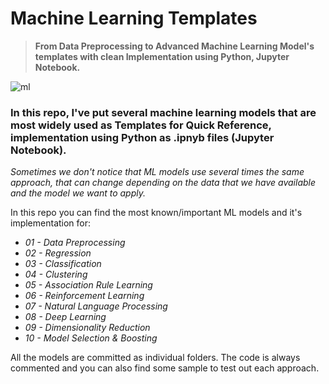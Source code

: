 # Machine Learning Templates
> **From Data Preprocessing to Advanced Machine Learning Model's templates with clean Implementation using Python, Jupyter Notebook.**

![ml](https://user-images.githubusercontent.com/68724228/88449282-3d139880-ce63-11ea-887a-45f9bd225dfa.gif)

### In this repo, I've put several machine learning models that are most widely used as Templates for Quick Reference, implementation using Python as .ipnyb files (Jupyter Notebook). 

*Sometimes we don't notice that ML models use several times the same approach, that can change depending on the data that we have available and the model we want to apply.*

In this repo you can find the most known/important ML models and it's implementation for:

*  *01 - Data Preprocessing*
*  *02 - Regression*
*  *03 - Classification*
*  *04 - Clustering*
*  *05 - Association Rule Learning*
*  *06 - Reinforcement Learning*
*  *07 - Natural Language Processing*
*  *08 - Deep Learning*
*  *09 - Dimensionality Reduction*
*  *10 - Model Selection & Boosting*

All the models are committed as individual folders. The code is always commented and you can also find some sample to test out each approach.